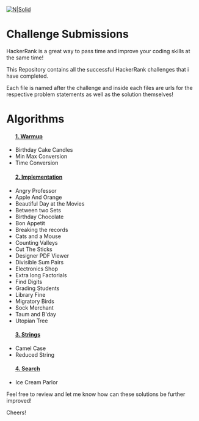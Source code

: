[![N|Solid](https://qph.fs.quoracdn.net/main-qimg-09ec0bdc7bf7533b66542772a23b0607-c)](https://hackerrank.com)
# Challenge Submissions

HackerRank is a great way to pass time and improve your coding skills at the same time!

This Repository contains all the successful HackerRank challenges that i have completed.

Each file is named after the challenge and inside each files are urls for the respective problem statements as well as the solution themselves!

# Algorithms
#### &nbsp;&nbsp;&nbsp;&nbsp;&nbsp;&nbsp; [1. Warmup](https://github.com/HussainAliAkbar/HackerRank/tree/master/Algorithms/Warmup)
   - Birthday Cake Candles
   - Min Max Conversion
   - Time Conversion 


#### &nbsp;&nbsp;&nbsp;&nbsp;&nbsp;&nbsp; [2. Implementation](https://github.com/HussainAliAkbar/HackerRank/tree/master/Algorithms/Implementation)
   - Angry Professor
   - Apple And Orange
   - Beautiful Day at the Movies
   - Between two Sets
   - Birthday Chocolate
   - Bon Appetit
   - Breaking the records
   - Cats and a Mouse
   - Counting Valleys
   - Cut The Sticks
   - Designer PDF Viewer
   - Divisible Sum Pairs
   - Electronics Shop
   - Extra long Factorials
   - Find Digits
   - Grading Students
   - Library Fine
   - Migratory Birds
   - Sock Merchant
   - Taum and B'day
   - Utopian Tree
   
#### &nbsp;&nbsp;&nbsp;&nbsp;&nbsp;&nbsp; [3. Strings](https://github.com/HussainAliAkbar/HackerRank/tree/master/Algorithms/Strings)
   - Camel Case
   - Reduced String

#### &nbsp;&nbsp;&nbsp;&nbsp;&nbsp;&nbsp; [4. Search](https://www.hackerrank.com/domains/algorithms/search)
   - Ice Cream Parlor



Feel free to review and let me know how can these solutions be further improved!

Cheers!


